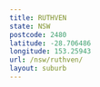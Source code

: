 ```yaml
---
title: RUTHVEN
state: NSW
postcode: 2480
latitude: -28.706486
longitude: 153.25943
url: /nsw/ruthven/
layout: suburb
---
```


